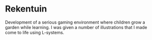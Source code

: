 <!--
  id: 2191
  slug: rekentuin
  type: fortpolio
  categories: game
  tags: ActionScript, concept, Flash
  clients: UVA
  collaboration: 
  prizes: 
  thumbnail: rekentuin.jpg
  image: rekentuin.jpg
  images: rekentuin.jpg
  inCv: false
  inPortfolio: false
  dateFrom: 2009-02-01
  dateTo: 2009-03-01
-->

# Rekentuin

<p>Development of a serious gaming environment where children grow a garden while learning. I was given a number of illustrations that I made come to life using L-systems.</p>